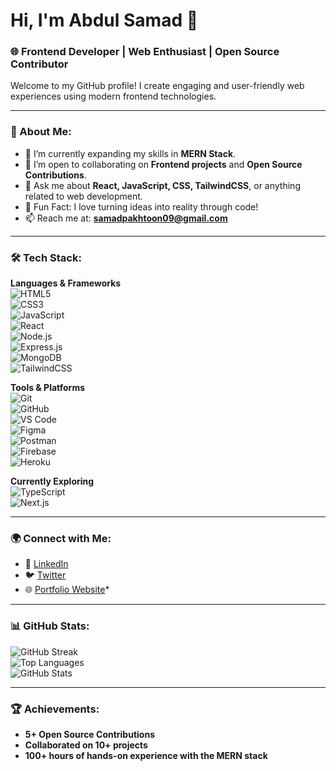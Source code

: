 # Hi, I'm Abdul Samad 👋  
### 🌐 Frontend Developer | Web Enthusiast | Open Source Contributor  

Welcome to my GitHub profile! I create engaging and user-friendly web experiences using modern frontend technologies.  

---

### 🌟 About Me:  
- 🌱 I’m currently expanding my skills in **MERN Stack**.  
- 👯 I’m open to collaborating on **Frontend projects** and **Open Source Contributions**.  
- 💬 Ask me about **React, JavaScript, CSS, TailwindCSS**, or anything related to web development.  
- 🎯 Fun Fact: I love turning ideas into reality through code!  
- 📫 Reach me at: **[samadpakhtoon09@gmail.com](mailto:samadpakhtoon09@gmail.com)**  

---

### 🛠 Tech Stack:  

**Languages & Frameworks**  
![HTML5](https://img.shields.io/badge/-HTML5-E34F26?logo=html5&logoColor=fff)  
![CSS3](https://img.shields.io/badge/-CSS3-1572B6?logo=css3&logoColor=fff)  
![JavaScript](https://img.shields.io/badge/-JavaScript-F7DF1E?logo=javascript&logoColor=black)  
![React](https://img.shields.io/badge/-React-61DAFB?logo=react&logoColor=black)  
![Node.js](https://img.shields.io/badge/-Node.js-339933?logo=node.js&logoColor=fff)  
![Express.js](https://img.shields.io/badge/-Express.js-000000?logo=express&logoColor=fff)  
![MongoDB](https://img.shields.io/badge/-MongoDB-47A248?logo=mongodb&logoColor=fff)  
![TailwindCSS](https://img.shields.io/badge/-Tailwind%20CSS-06B6D4?logo=tailwind-css&logoColor=fff)  

**Tools & Platforms**  
![Git](https://img.shields.io/badge/-Git-F05032?logo=git&logoColor=fff)  
![GitHub](https://img.shields.io/badge/-GitHub-181717?logo=github&logoColor=fff)  
![VS Code](https://img.shields.io/badge/-Visual%20Studio%20Code-007ACC?logo=visual-studio-code&logoColor=fff)  
![Figma](https://img.shields.io/badge/-Figma-F24E1E?logo=figma&logoColor=fff)  
![Postman](https://img.shields.io/badge/-Postman-FF6C37?logo=postman&logoColor=fff)  
![Firebase](https://img.shields.io/badge/-Firebase-FFCA28?logo=firebase&logoColor=black)  
![Heroku](https://img.shields.io/badge/-Heroku-430098?logo=heroku&logoColor=fff)  

**Currently Exploring**  
![TypeScript](https://img.shields.io/badge/-TypeScript-3178C6?logo=typescript&logoColor=fff)  
![Next.js](https://img.shields.io/badge/-Next.js-000000?logo=next.js&logoColor=fff)  

---

### 🌍 Connect with Me:  
- 💼 [LinkedIn](https://www.linkedin.com/in/abdul-samad-421793309)  
- 🐦 [Twitter](https://twitter.com/ABDLSamaD)  
- 🌐 [Portfolio Website](https://abdlsamad.github.io/Abdul_Samad/)*  

---

### 📊 GitHub Stats:  
![GitHub Streak](https://github-readme-streak-stats.herokuapp.com/?user=ABDLSamaD&theme=radical)  
![Top Languages](https://github-readme-stats.vercel.app/api/top-langs/?username=ABDLSamaD&layout=compact&theme=radical)  
![GitHub Stats](https://github-readme-stats.vercel.app/api?username=ABDLSamaD&show_icons=true&theme=radical)  

---

### 🏆 Achievements:  
- **5+ Open Source Contributions**  
- **Collaborated on 10+ projects**  
- **100+ hours of hands-on experience with the MERN stack**  
